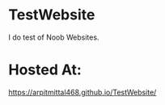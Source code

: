 # TestWebsite
I do test of Noob Websites.
# Hosted At:
https://arpitmittal468.github.io/TestWebsite/
